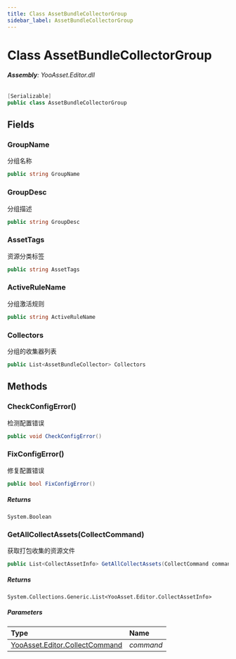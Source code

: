 ```yaml
---
title: Class AssetBundleCollectorGroup
sidebar_label: AssetBundleCollectorGroup
---
```

# Class AssetBundleCollectorGroup


###### **Assembly**: YooAsset.Editor.dll

```csharp title="Declaration"
[Serializable]
public class AssetBundleCollectorGroup
```
## Fields
### GroupName
分组名称

```csharp title="Declaration"
public string GroupName
```
### GroupDesc
分组描述

```csharp title="Declaration"
public string GroupDesc
```
### AssetTags
资源分类标签

```csharp title="Declaration"
public string AssetTags
```
### ActiveRuleName
分组激活规则

```csharp title="Declaration"
public string ActiveRuleName
```
### Collectors
分组的收集器列表

```csharp title="Declaration"
public List<AssetBundleCollector> Collectors
```
## Methods
### CheckConfigError()
检测配置错误

```csharp title="Declaration"
public void CheckConfigError()
```
### FixConfigError()
修复配置错误

```csharp title="Declaration"
public bool FixConfigError()
```

##### Returns

`System.Boolean`
### GetAllCollectAssets(CollectCommand)
获取打包收集的资源文件

```csharp title="Declaration"
public List<CollectAssetInfo> GetAllCollectAssets(CollectCommand command)
```

##### Returns

`System.Collections.Generic.List<YooAsset.Editor.CollectAssetInfo>`

##### Parameters

| Type | Name |
|:--- |:--- |
| [YooAsset.Editor.CollectCommand](../YooAsset.Editor/CollectCommand.md) | *command* |


